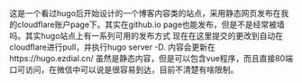 这是一个看过hugo后开始设计的一个博客内容类的站点，采用静态网页发布在我的cloudflare账户page下。其实在github.io page也能发布，但是不是经常被墙吗。其实hugo站点上有一系列可用的发布方式
现在在这里提交的更改到自动在cloudflare进行pull，并执行hugo server -D.
内容会更新在https://hugo.ezdial.cn/
虽然是静态内容，但是可以包含vue程序，而且直接80端口可访问，在微信中可以说是很容易到达，目前不清楚有啥限制。
